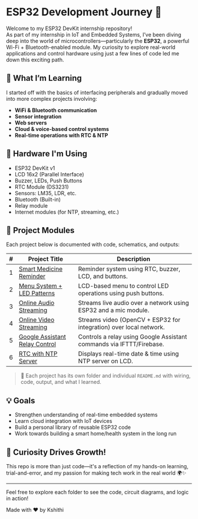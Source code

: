 # ESP32 Development Journey 🚀

Welcome to my ESP32 DevKit internship repository!  
As part of my internship in IoT and Embedded Systems, I’ve been diving deep into the world of microcontrollers—particularly the **ESP32**, a powerful Wi-Fi + Bluetooth-enabled module. My curiosity to explore real-world applications and control hardware using just a few lines of code led me down this exciting path.

## 🌱 What I’m Learning
I started off with the basics of interfacing peripherals and gradually moved into more complex projects involving:
- **WiFi & Bluetooth communication**
- **Sensor integration**
- **Web servers**
- **Cloud & voice-based control systems**
- **Real-time operations with RTC & NTP**

## 🔧 Hardware I'm Using
- ESP32 DevKit v1
- LCD 16x2 (Parallel Interface)
- Buzzer, LEDs, Push Buttons
- RTC Module (DS3231)
- Sensors: LM35, LDR, etc.
- Bluetooth (Built-in)
- Relay module
- Internet modules (for NTP, streaming, etc.)

## 📂 Project Modules
Each project below is documented with code, schematics, and outputs:

| # | Project Title | Description |
|--|---------------|-------------|
| 1 | [Smart Medicine Reminder](./Smart_Medicine_Reminder) | Reminder system using RTC, buzzer, LCD, and buttons. |
| 2 | [Menu System + LED Patterns](./Menu_LED_Selector_LCD) | LCD-based menu to control LED operations using push buttons. |
| 3 | [Online Audio Streaming](./Online_audio_streaming) | Streams live audio over a network using ESP32 and a mic module. |
| 4 | [Online Video Streaming](./Online_video_streaming) | Streams video (OpenCV + ESP32 for integration) over local network. |
| 5 | [Google Assistant Relay Control](./Google_Assistant_relay_control) | Controls a relay using Google Assistant commands via IFTTT/Firebase. |
| 6 | [RTC with NTP Server](./NTP_to_RTC_upload)| Displays real-time date & time using NTP server on LCD. |

> 📌 Each project has its own folder and individual `README.md` with wiring, code, output, and what I learned.

## 💡 Goals
- Strengthen understanding of real-time embedded systems
- Learn cloud integration with IoT devices
- Build a personal library of reusable ESP32 code
- Work towards building a smart home/health system in the long run

## 🧠 Curiosity Drives Growth!
This repo is more than just code—it's a reflection of my hands-on learning, trial-and-error, and my passion for making tech work in the real world 🌍✨

---

Feel free to explore each folder to see the code, circuit diagrams, and logic in action!

Made with ❤️ by Kshithi
